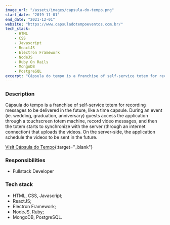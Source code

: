 ```yaml
---
image_url: "/assets/images/capsula-do-tempo.png"
start_date: "2019-11-01"
end_date: "2021-12-01"
website: "https://www.capsuladotempoeventos.com.br/"
tech_stack:
    - HTML
    - CSS
    - Javascript
    - ReactJS
    - Electron Framework
    - NodeJS
    - Ruby On Rails
    - MongoDB
    - PostgreSQL
excerpt: "Cápsula do tempo is a franchise of self-service totem for recording messages to be delivered in the future, like a time capsule."
---
```

### Description

Cápsula do tempo is a franchise of self-service totem for recording messages to be delivered in the future, like a time capsule.
During an event (ie. wedding, graduation, anniversary) guests access the application through a touchscreen totem machine, record video messages, and then the totem starts to synchronize with the server (through an internet connection) that uploads the videos. On the server-side, the application schedule the videos to be sent in the future.

[Visit Cápsula do Tempo](https://capsuladotempo.com/){:target="_blank"}

### Responsibilities

- Fullstack Developer

### Tech stack
- HTML, CSS, Javascript;
- ReactJS;
- Electron Framework;
- NodeJS, Ruby;
- MongoDB, PostgreSQL.